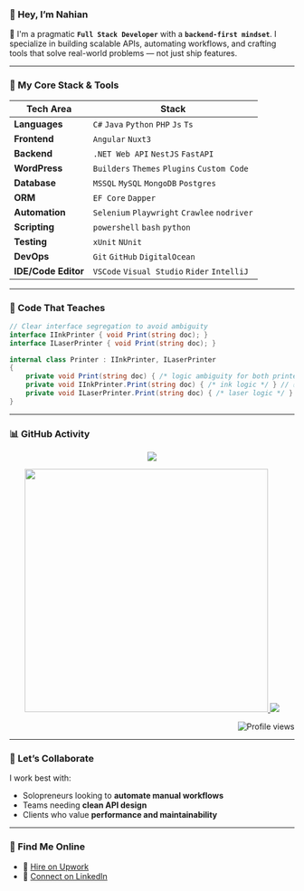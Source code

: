### 👋 Hey, I’m Nahian

🚀 I'm a pragmatic **`Full Stack Developer`** with a **`backend-first mindset`**. I specialize in building scalable APIs, automating workflows, and crafting tools that solve real-world problems — not just ship features.

---

### 🧠 My Core Stack & Tools

| Tech Area       | Stack                                                                 |
|-----------------|-----------------------------------------------------------------------|
| **Languages**   | `C#` `Java` `Python` `PHP` `Js` `Ts`                                |
| **Frontend**   | `Angular` `Nuxt3`                                |
| **Backend**  | `.NET Web API` `NestJS` `FastAPI`                          |
| **WordPress**   | `Builders` `Themes` `Plugins` `Custom Code`                                     |
| **Database**   | `MSSQL` `MySQL` `MongoDB` `Postgres`                                           |
| **ORM**        | `EF Core` `Dapper`                                     |
| **Automation**  | `Selenium` `Playwright` `Crawlee` `nodriver`                       |
| **Scripting**   | `powershell` `bash` `python`                                          |
| **Testing**     | `xUnit` `NUnit`                                                      |
| **DevOps**      | `Git` `GitHub` `DigitalOcean`                              |
| **IDE/Code Editor**      | `VSCode` `Visual Studio` `Rider` `IntelliJ`               |

---

### 🧪 Code That Teaches

```csharp
// Clear interface segregation to avoid ambiguity
interface IInkPrinter { void Print(string doc); }
interface ILaserPrinter { void Print(string doc); }

internal class Printer : IInkPrinter, ILaserPrinter
{
    private void Print(string doc) { /* logic ambiguity for both printers */ } // ❌
    private void IInkPrinter.Print(string doc) { /* ink logic */ } // ✅
    private void ILaserPrinter.Print(string doc) { /* laser logic */ } // ✅
}
```

---

### 📊 GitHub Activity

<p align="center">
   <img src="https://github-readme-streak-stats.herokuapp.com/?user=nahiandev&theme=algolia&hide_border=true"/>
</p>

<p align="center">
  <a href="https://github.com/nahiandev">
    <img width="430" src="https://github-readme-stats.vercel.app/api?username=nahiandev&show_icons=true&theme=algolia&count_private=true">
  </a>
  <a href="https://github.com/nahiandev">
    <img src="https://github-readme-stats.anuraghazra1.vercel.app/api/top-langs/?username=nahiandev&layout=compact&theme=algolia&langs_count=6" />
  </a>
</p>

<p align="right">
  <img src="https://komarev.com/ghpvc/?username=nahiandev&label=Profile%20views&color=0e75b6&style=flat" alt="Profile views"/>
</p>

---

### 🤝 Let’s Collaborate

I work best with:
- Solopreneurs looking to **automate manual workflows**
- Teams needing **clean API design**
- Clients who value **performance and maintainability**

---

### 🔗 Find Me Online

- 💼 [Hire on Upwork](https://www.upwork.com/freelancers/~01ded0be5baccfa296)  
- 🔗 [Connect on LinkedIn](https://www.linkedin.com/in/nahiandev)
